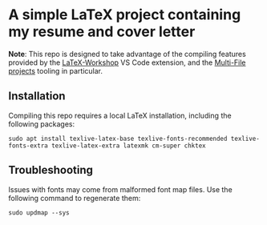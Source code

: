 # A simple LaTeX project containing my resume and cover letter

**Note**: This repo is designed to take advantage of the compiling features provided
by the [LaTeX-Workshop](https://github.com/James-Yu/LaTeX-Workshop) VS Code
extension, and the [Multi-File projects](https://github.com/James-Yu/LaTeX-Workshop/wiki/Compile#multi-file-projects) tooling in particular.

## Installation

Compiling this repo requires a local LaTeX installation, including the following packages:
```
sudo apt install texlive-latex-base texlive-fonts-recommended texlive-fonts-extra texlive-latex-extra latexmk cm-super chktex
```

## Troubleshooting

Issues with fonts may come from malformed font map files. Use the following command to regenerate them:
```
sudo updmap --sys
```
